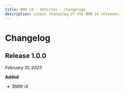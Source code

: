 ```yaml
---
title: BMW i4 - Vehicles - Changelogs
description: Latest changelog of the BMW i4 releases.
---
```


# Changelog

## Release 1.0.0

_February 10, 2023_

**Added**

- BMW i4
